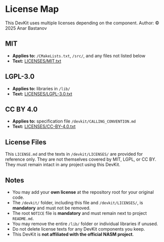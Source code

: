# License Map

This DevKit uses multiple licenses depending on the component.
Author: &copy; 2025 Anar Bastanov

## MIT

- **Applies to:** `/CMakeLists.txt`, `/src/`, and any files not listed below
- **Text:** [LICENSES/MIT.txt](LICENSES/MIT.txt)

## LGPL-3.0

- **Applies to:** libraries in `/lib/`
- **Text:** [LICENSES/LGPL-3.0.txt](LICENSES/LGPL-3.0.txt)

## CC BY 4.0

- **Applies to:** specification file `/devkit/CALLING_CONVENTION.md`
- **Text:** [LICENSES/CC-BY-4.0.txt](LICENSES/CC-BY-4.0.txt)

## License Files

This `LICENSE.md` and the texts in `/devkit/LICENSES/` are provided for reference only.
They are not themselves covered by MIT, LGPL, or CC BY. They must remain intact in any project using this DevKit.

## Notes

- You may add your **own license** at the repository root for your original code.
- The `/devkit/` folder, including this file and `/devkit/LICENSES/`, is **mandatory** and must not be removed.
- The root `NOTICE` file is **mandatory** and must remain next to project `README.md`.
- You may remove the entire `/lib/` folder or individual libraries if unused.
- Do not delete license texts for any DevKit components you keep.
- This DevKit is **not affiliated with the official NASM project**.
